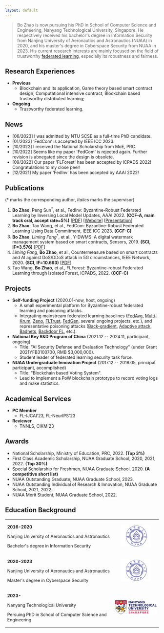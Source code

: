 ```yaml
---
layout: default
---
```


> Bo Zhao is now pursuing his PhD in School of Computer Science and Engineering, Nanyang Technological University, Singapore. He respectively received his bachelor's degree in Information Security from Nanjing University of Aeronautics and Astronautics (NUAA) in 2020, and his master's degree in Cyberspace Security from NUAA in 2023. His current research interests are mainly focused on the field of trustworthy [federated learning](https://en.wikipedia.org/wiki/Federated_learning), especially its robustness and fairness.

## Research Experiences

- **Previous**
  - Blockchain and its application, Game theory based smart contract design, Computational intensive contract, Blockchain based trustworthy distributed learning;
- **Ongoing**
  - Trustworthy federated learning.

## News

- [06/2023] I was admitted by NTU SCSE as a full-time PhD candidate.
- [01/2023] ‘FedCom’ is accepted by IEEE ICC 2023.
- [10/2022] I received the National Scholarship from MoE, PRC.
- [10/2022] Seems like my paper 'FedCom' is rejected again. Further revision is abnegated since the design is obsolete.
- [09/2022] Our paper 'FLForest' has been accepted by ICPADS 2022! Congratulations to my close peer!
- [12/2021] My paper 'FedInv' has been accepted by AAAI 2022!

## Publications

(* marks the corresponding author, *Italics* marks the supervisor)

1. **Bo Zhao**, Peng Sun<sup>*</sup>, et al., FedInv: Byzantine-Robust Federated Learning by Inversing Local Model Updates, AAAI 2022. **(CCF-A, main track oral, accept rate=5%)** [[PDF](https://ojs.aaai.org/index.php/AAAI/article/view/20903)] [[Webcite](https://aaai-2022.virtualchair.net/poster_aaai8088)]  [[Presentation](https://www.bilibili.com/video/BV1ZY4y1z74b?share_source=copy_web)]
2. **Bo Zhao**, Tao Wang, et al., FedCom: Byzantine-Robust Federated Learning Using Data Commitment, IEEE ICC 2023. **(CCF-C)**
3. **Bo Zhao**, *Liming Fang*<sup>*</sup>, et al., Y-DWMS: A digital watermark management system based on smart contracts, Sensors, 2019. **(SCI, IF=3.576)** [[PDF](https://www.mdpi.com/1424-8220/19/14/3091)]
4. *Liming Fang*, **Bo Zhao**, et al., Countermeasure based on smart contracts and AI against DoS/DDoS attack in 5G circumstances, IEEE Network, 2020. **(SCI, IF=10.693)** [[PDF](https://ieeexplore.ieee.org/abstract/document/9277902)]
5. Tao Wang, **Bo Zhao**, et al., FLForest: Byzantine-robust Federated Learning through Isolated Forest, ICPADS, 2022. **(CCF-C)**

## Projects

- **Self-funding Project** (2020.01-now, host, ongoing)
  - A small experimental platform for Byzantine-robust federated learning and poisoning attacks. 
  - Integrating mainstream federated learning baselines ([FedAvg](http://proceedings.mlr.press/v54/mcmahan17a/mcmahan17a.pdf), [Multi-Krum](https://proceedings.neurips.cc/paper/2017/file/f4b9ec30ad9f68f89b29639786cb62ef-Paper.pdf), [Zeno](http://proceedings.mlr.press/v97/xie19b/xie19b.pdf), [FLTrust](https://arxiv.org/pdf/2012.13995.pdf), [FedGen](http://proceedings.mlr.press/v139/zhu21b/zhu21b.pdf), several ongoing projects, etc.), and representative poisoning attacks ([Back-gradient](https://arxiv.org/pdf/1708.08689.pdf), [Adaptive attack](https://www.usenix.org/system/files/sec20summer_fang_prepub.pdf), [Badnets](https://arxiv.org/pdf/1708.06733.pdf?ref=https://githubhelp.com), [Backdoor FL](http://proceedings.mlr.press/v108/bagdasaryan20a/bagdasaryan20a.pdf), etc.).
- **National Key R&D Program of China** (2021.12 -- 2024.11, participant, ongoing)
  - Title: "AI Security Defense and Evaluation Technology" (under Grant 2021YFB3100700, RMB \$3,000,000).
  - Student leader of federated learning security task force.
- **NUAA Undergraduate Innovation Project** (2017.12 -- 2018.05, principal participant, accomplished)
  - Title: "Blockchain based Voting System".
  - Lead to implement a PoW blockchain prototype to record voting logs and make statistics.

## Academical Services

- **PC Member**
  - FL-IJCAI'23, FL-NeurIPS'23
- **Reviewer**
  - TNNLS, CIKM'23

## Awards

- National Scholarship, Ministry of Education, PRC, 2022. **(Top 3%)**
- First Class Academic Scholarship, NUAA Graduate School, 2020, 2021, 2022. **(Top 30%)**
- Special Scholarship for Freshmen, NUAA Graduate School, 2020. **(A competitive short list)**
- NUAA Outstanding Graduate, NUAA Graduate School, 2023.
- NUAA Outstanding Individual of Research & Innovation, NUAA Graduate School, 2021, 2022.
- NUAA Merit Student, NUAA Graduate School, 2022.

## Education Background

<table border="0">
<tr>
    <td align="left" valign="center" width="70%">
        <p><b>2016-2020</b></p>
        <p>Nanjing University of Aeronautics and Astronautics</p>
        <p>Bachelor's degree in Information Security</p>
    </td> 
    <td align="center" valign="center">
        <img src="./Images/NUAA.png" width=100px />
    </td>
</tr>    
<tr>
    <td align="left" valign="center" width="70%">
        <p><b>2020-2023</b></p>
        <p>Nanjing University of Aeronautics and Astronautics</p>
        <p>Master's degree in Cyberspace Security</p>
    </td> 
    <td align="center" valign="center">
        <img src="./Images/NUAA.png" width=100px />
    </td>
</tr>    
<tr>
    <td align="left" valign="center" width="70%">
        <p><b>2023-</b></p>
        <p>Nanyang Technological University</p>
        <p>Persuing PhD in School of Computer Science and Engineering</p>
    </td> 
    <td align="center" valign="center">
        <img src="./Images/NTU.png" width=300px />
    </td>
</tr>    
</table>


